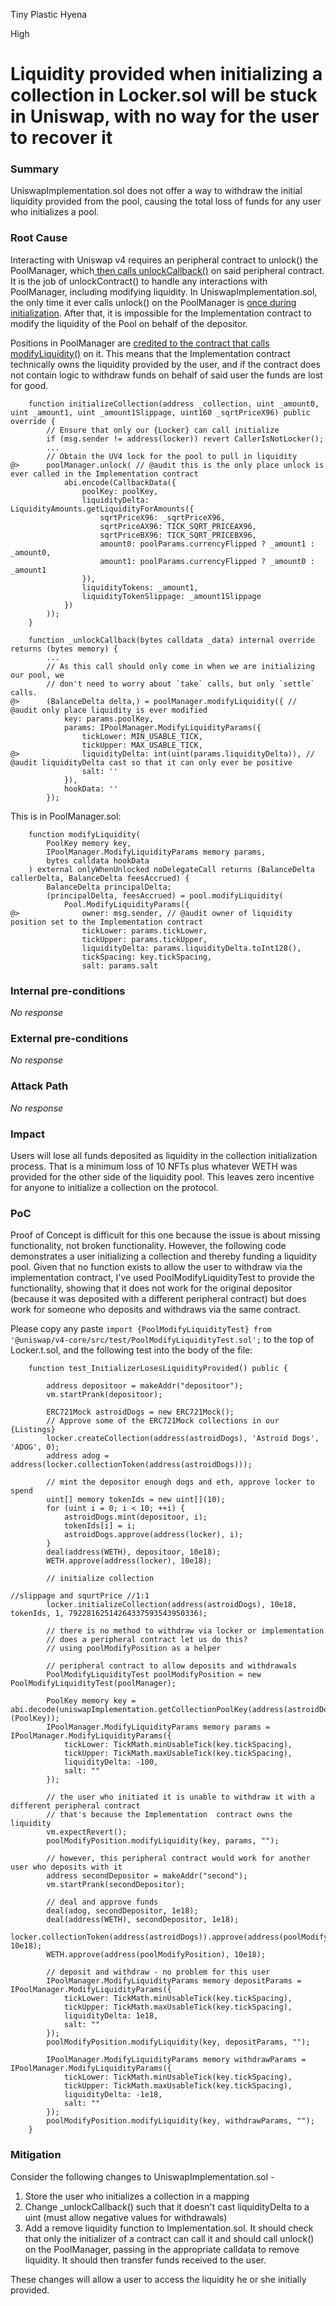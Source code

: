 Tiny Plastic Hyena

High

# Liquidity provided when initializing a collection in Locker.sol will be stuck in Uniswap, with no way for the user to recover it

### Summary

UniswapImplementation.sol does not offer a way to withdraw the initial liquidity provided from the pool, causing the total loss of funds for any user who initializes a pool.

### Root Cause

Interacting with Uniswap v4 requires an peripheral contract to unlock() the PoolManager, which[ then calls unlockCallback()](https://github.com/Uniswap/v4-core/blob/e06fb6a3511d61332db4a9fa05bc4348937c07d4/src/PoolManager.sol#L111) on said peripheral contract. It is the job of unlockContract() to handle any interactions with PoolManager, including modifying liquidity. In UniswapImplementation.sol, the only time it ever calls unlock() on the PoolManager is [once during initialization](https://github.com/sherlock-audit/2024-08-flayer/blob/0ec252cf9ef0f3470191dcf8318f6835f5ef688c/flayer/src/contracts/Locker.sol#L388). After that, it is impossible for the Implementation contract to modify the liquidity of the Pool on behalf of the depositor.

Positions in PoolManager are [credited to the contract that calls modifyLiquidity()](https://github.com/Uniswap/v4-core/blob/e06fb6a3511d61332db4a9fa05bc4348937c07d4/src/PoolManager.sol#L162-L169) on it. This means that the Implementation contract technically owns the liquidity provided by the user, and if the contract does not contain logic to withdraw funds on behalf of said user the funds are lost for good.

```solidity
    function initializeCollection(address _collection, uint _amount0, uint _amount1, uint _amount1Slippage, uint160 _sqrtPriceX96) public override {
        // Ensure that only our {Locker} can call initialize
        if (msg.sender != address(locker)) revert CallerIsNotLocker();
        ...
        // Obtain the UV4 lock for the pool to pull in liquidity
@>      poolManager.unlock( // @audit this is the only place unlock is ever called in the Implementation contract
            abi.encode(CallbackData({
                poolKey: poolKey,
                liquidityDelta: LiquidityAmounts.getLiquidityForAmounts({
                    sqrtPriceX96: _sqrtPriceX96,
                    sqrtPriceAX96: TICK_SQRT_PRICEAX96,
                    sqrtPriceBX96: TICK_SQRT_PRICEBX96,
                    amount0: poolParams.currencyFlipped ? _amount1 : _amount0,
                    amount1: poolParams.currencyFlipped ? _amount0 : _amount1
                }),
                liquidityTokens: _amount1,
                liquidityTokenSlippage: _amount1Slippage
            })
        ));
    }
```

```solidity
    function _unlockCallback(bytes calldata _data) internal override returns (bytes memory) {
        ...
        // As this call should only come in when we are initializing our pool, we
        // don't need to worry about `take` calls, but only `settle` calls.
@>      (BalanceDelta delta,) = poolManager.modifyLiquidity({ // @audit only place liquidity is ever modified
            key: params.poolKey,
            params: IPoolManager.ModifyLiquidityParams({
                tickLower: MIN_USABLE_TICK,
                tickUpper: MAX_USABLE_TICK,
@>              liquidityDelta: int(uint(params.liquidityDelta)), // @audit liquidityDelta cast so that it can only ever be positive
                salt: ''
            }),
            hookData: ''
        });
```
This is in PoolManager.sol:
```solidity
    function modifyLiquidity(
        PoolKey memory key,
        IPoolManager.ModifyLiquidityParams memory params,
        bytes calldata hookData
    ) external onlyWhenUnlocked noDelegateCall returns (BalanceDelta callerDelta, BalanceDelta feesAccrued) {
        BalanceDelta principalDelta;
        (principalDelta, feesAccrued) = pool.modifyLiquidity(
            Pool.ModifyLiquidityParams({
@>              owner: msg.sender, // @audit owner of liquidity position set to the Implementation contract
                tickLower: params.tickLower,
                tickUpper: params.tickUpper,
                liquidityDelta: params.liquidityDelta.toInt128(),
                tickSpacing: key.tickSpacing,
                salt: params.salt
```

### Internal pre-conditions

_No response_

### External pre-conditions

_No response_

### Attack Path

_No response_

### Impact

Users will lose all funds deposited as liquidity in the collection initialization process. That is a minimum loss of 10 NFTs plus whatever WETH was provided for the other side of the liquidity pool. This leaves zero incentive for anyone to initialize a collection on the protocol.

### PoC

Proof of Concept is difficult for this one because the issue is about missing functionality, not broken functionality. However, the following code demonstrates a user initializing a collection and thereby funding a liquidity pool. Given that no function exists to allow the user to withdraw via the implementation contract, I've used PoolModifyLiquidityTest to provide the functionality, showing that it does not work for the original depositor (because it was deposited with a different peripheral contract) but does work for someone who deposits and withdraws via the same contract.

Please copy any paste `import {PoolModifyLiquidityTest} from '@uniswap/v4-core/src/test/PoolModifyLiquidityTest.sol';` to the top of Locker.t.sol, and the following test into the body of the file:

```solidity
    function test_InitializerLosesLiquidityProvided() public {

        address depositoor = makeAddr("depositoor");
        vm.startPrank(depositoor);

        ERC721Mock astroidDogs = new ERC721Mock();
        // Approve some of the ERC721Mock collections in our {Listings}
        locker.createCollection(address(astroidDogs), 'Astroid Dogs', 'ADOG', 0);
        address adog = address(locker.collectionToken(address(astroidDogs)));

        // mint the depositor enough dogs and eth, approve locker to spend
        uint[] memory tokenIds = new uint[](10);
        for (uint i = 0; i < 10; ++i) {
            astroidDogs.mint(depositoor, i);
            tokenIds[i] = i;
            astroidDogs.approve(address(locker), i);
        }
        deal(address(WETH), depositoor, 10e18);
        WETH.approve(address(locker), 10e18);

        // initialize collection
                                                                        //slippage and squrtPrice //1:1
        locker.initializeCollection(address(astroidDogs), 10e18, tokenIds, 1, 79228162514264337593543950336);

        // there is no method to withdraw via locker or implementation
        // does a peripheral contract let us do this?
        // using poolModifyPosition as a helper

        // peripheral contract to allow deposits and withdrawals
        PoolModifyLiquidityTest poolModifyPosition = new PoolModifyLiquidityTest(poolManager);

        PoolKey memory key = abi.decode(uniswapImplementation.getCollectionPoolKey(address(astroidDogs)), (PoolKey));
        IPoolManager.ModifyLiquidityParams memory params = IPoolManager.ModifyLiquidityParams({
            tickLower: TickMath.minUsableTick(key.tickSpacing),
            tickUpper: TickMath.maxUsableTick(key.tickSpacing),
            liquidityDelta: -100,       
            salt: ""                  
        });

        // the user who initiated it is unable to withdraw it with a different peripheral contract
        // that's because the Implementation  contract owns the liquidity
        vm.expectRevert();
        poolModifyPosition.modifyLiquidity(key, params, "");
        
        // however, this peripheral contract would work for another user who deposits with it
        address secondDepositor = makeAddr("second");
        vm.startPrank(secondDepositor);

        // deal and approve funds
        deal(adog, secondDepositor, 1e18);
        deal(address(WETH), secondDepositor, 1e18);
        locker.collectionToken(address(astroidDogs)).approve(address(poolModifyPosition), 10e18);
        WETH.approve(address(poolModifyPosition), 10e18);
        
        // deposit and withdraw - no problem for this user
        IPoolManager.ModifyLiquidityParams memory depositParams = IPoolManager.ModifyLiquidityParams({
            tickLower: TickMath.minUsableTick(key.tickSpacing),
            tickUpper: TickMath.maxUsableTick(key.tickSpacing),
            liquidityDelta: 1e18,       
            salt: ""                  
        });
        poolModifyPosition.modifyLiquidity(key, depositParams, "");

        IPoolManager.ModifyLiquidityParams memory withdrawParams = IPoolManager.ModifyLiquidityParams({
            tickLower: TickMath.minUsableTick(key.tickSpacing),
            tickUpper: TickMath.maxUsableTick(key.tickSpacing),
            liquidityDelta: -1e18,       
            salt: ""                  
        });
        poolModifyPosition.modifyLiquidity(key, withdrawParams, "");
    }
```

### Mitigation

Consider the following changes to UniswapImplementation.sol -

1. Store the user who initializes a collection in a mapping
2. Change _unlockCallback() such that it doesn't cast liquidityDelta to a uint (must allow negative values for withdrawals)
3. Add a remove liquidity function to Implementation.sol. It should check that only the initializer of a contract can call it and should call unlock() on the PoolManager, passing in the appropriate calldata to remove liquidity. It should then transfer funds received to the user.

These changes will allow a user to access the liquidity he or she initially provided.